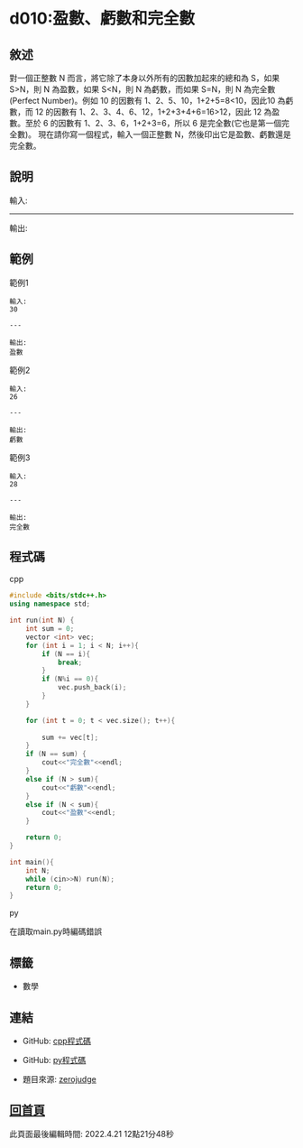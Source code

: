 # d010:盈數、虧數和完全數

## 敘述

對一個正整數 N 而言，將它除了本身以外所有的因數加起來的總和為 S，如果 S>N，則 N 為盈數，如果 S<N，則 N 為虧數，而如果 S=N，則 N 為完全數(Perfect Number)。例如 10 的因數有 1、2、5、10，1+2+5=8<10，因此10 為虧數，而 12 的因數有 1、2、3、4、6、12，1+2+3+4+6=16>12，因此 12 為盈數。至於 6 的因數有 1、2、3、6，1+2+3=6，所以 6 是完全數(它也是第一個完全數)。
現在請你寫一個程式，輸入一個正整數 N，然後印出它是盈數、虧數還是完全數。


## 說明

輸入:



---

輸出:



## 範例
範例1

```
輸入:
30

---

輸出:
盈數

```
範例2

```
輸入:
26

---

輸出:
虧數

```
範例3

```
輸入:
28

---

輸出:
完全數

```

## 程式碼
cpp

```cpp
#include <bits/stdc++.h>
using namespace std;

int run(int N) {
    int sum = 0;
    vector <int> vec;
    for (int i = 1; i < N; i++){
        if (N == i){
            break;
        }
        if (N%i == 0){
            vec.push_back(i);
        }
    }

    for (int t = 0; t < vec.size(); t++){
        
        sum += vec[t];
    }
    if (N == sum) {
        cout<<"完全數"<<endl;
    }
    else if (N > sum){
        cout<<"虧數"<<endl;
    }
    else if (N < sum){
        cout<<"盈數"<<endl;
    }

    return 0;
}

int main(){
    int N;
    while (cin>>N) run(N);
    return 0;
}

```

py


在讀取main.py時編碼錯誤

## 標籤
- 數學


## 連結
- GitHub: [cpp程式碼](https://github.com/henryleecode23/solve_record/blob/main/zerojudge/d010/main.cpp)
- GitHub: [py程式碼](https://github.com/henryleecode23/solve_record/blob/main/zerojudge/d010/main.py)


- 題目來源: [zerojudge](https://zerojudge.tw/ShowProblem?problemid=d010)

## [回首頁](https://henryleecode23.github.io/solve_record/)

此頁面最後編輯時間: 2022.4.21 12點21分48秒
